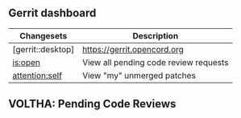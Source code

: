 Gerrit dashboard
----------------

| Changesets | Description |
| ---------- | ----------- |
| [gerrit::desktop] | https://gerrit.opencord.org |
| [is:open](https://gerrit.opencord.org/q/is:open) | View all pending code review requests |
| [attention:self](https://gerrit.opencord.org/q/attention:self) | View "my" unmerged patches |

VOLTHA: Pending Code Reviews
----------------------------
    